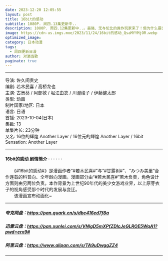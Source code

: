 ```yaml
---
date: 2023-12-20 12:05:55
layout: post
title: 16bit的感动
subtitle: 1080P. 周四.13集更新中..
description: 1080P. 周四.12集更新中..。最强、无与伦比的粪作玩家来了！但为什么要头戴鸟面赤果上身？对兴趣认真有错吗？玩什么都能够”乐在其中”才是最强的！阳务乐郎是一个超爱玩”粪作”的粪作玩家，玩家名称名为桑乐...
image: https://cdn-us.imgs.moe/2023/11/24/16bit的感动_QsaMYYMjOR.webp
optimized_image: 
category: 日本动漫
tags:
  - 周四更新日漫
author: 对酒当歌
paginate: true
---
```


---

导演: 佐久间贵史  
编剧: 若木民喜 / 高桥龙也  
主演: 古贺葵 / 阿部敦 / 堀江由衣 / 川澄绫子 / 伊藤健太郎  
类型: 动画  
制片国家/地区: 日本  
语言: 日语  
首播: 2023-10-04(日本)  
集数: 13  
单集片长: 23分钟  
又名: 16位的辉煌 Another Layer / 16位元的輝煌 Another Layer / 16bit Sensation: Another Layer  

---

#### 16bit的感动 剧情简介 · · · · · ·

　　《#16bit的感动#》是漫画作者“#若木民喜#”与“#甘露树#”、“みつみ美里”合作连载的科普向、全年龄向漫画。漫画部分由“#若木民喜#”若木负责，角色设计方面则由另两位负责。本作背景为上世纪90年代的美少女游戏业界，以上原芽衣子的视角感受那个时代的发展与变迁。  
　　该漫画宣布动画化~  

---

##### 夸克网盘：<https://pan.quark.cn/s/dbc416ed7f8a>

##### 迅雷云盘：<https://pan.xunlei.com/s/VNlgD5mXPfZDlcJeGLROE5WqA1?pwd=erx9#>

##### 阿里云盘：<https://www.alipan.com/s/TA9uDwggZZ4>

---

